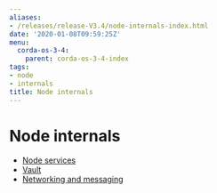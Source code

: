 ```yaml
---
aliases:
- /releases/release-V3.4/node-internals-index.html
date: '2020-01-08T09:59:25Z'
menu:
  corda-os-3-4:
    parent: corda-os-3-4-index
tags:
- node
- internals
title: Node internals
---
```



# Node internals



* [Node services](node-services.md)
* [Vault](vault.md)
* [Networking and messaging](messaging.md)



